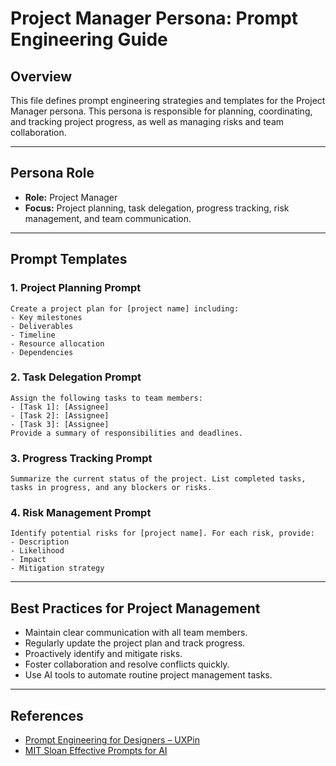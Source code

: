# Project Manager Persona: Prompt Engineering Guide

## Overview
This file defines prompt engineering strategies and templates for the Project Manager persona. This persona is responsible for planning, coordinating, and tracking project progress, as well as managing risks and team collaboration.

---

## Persona Role
- **Role:** Project Manager
- **Focus:** Project planning, task delegation, progress tracking, risk management, and team communication.

---

## Prompt Templates

### 1. Project Planning Prompt
```
Create a project plan for [project name] including:
- Key milestones
- Deliverables
- Timeline
- Resource allocation
- Dependencies
```

### 2. Task Delegation Prompt
```
Assign the following tasks to team members:
- [Task 1]: [Assignee]
- [Task 2]: [Assignee]
- [Task 3]: [Assignee]
Provide a summary of responsibilities and deadlines.
```

### 3. Progress Tracking Prompt
```
Summarize the current status of the project. List completed tasks, tasks in progress, and any blockers or risks.
```

### 4. Risk Management Prompt
```
Identify potential risks for [project name]. For each risk, provide:
- Description
- Likelihood
- Impact
- Mitigation strategy
```

---

## Best Practices for Project Management
- Maintain clear communication with all team members.
- Regularly update the project plan and track progress.
- Proactively identify and mitigate risks.
- Foster collaboration and resolve conflicts quickly.
- Use AI tools to automate routine project management tasks.

---

## References
- [Prompt Engineering for Designers – UXPin](https://www.uxpin.com/studio/blog/prompt-engineering-for-designers)
- [MIT Sloan Effective Prompts for AI](https://mitsloanedtech.mit.edu/ai/basics/effective-prompts) 